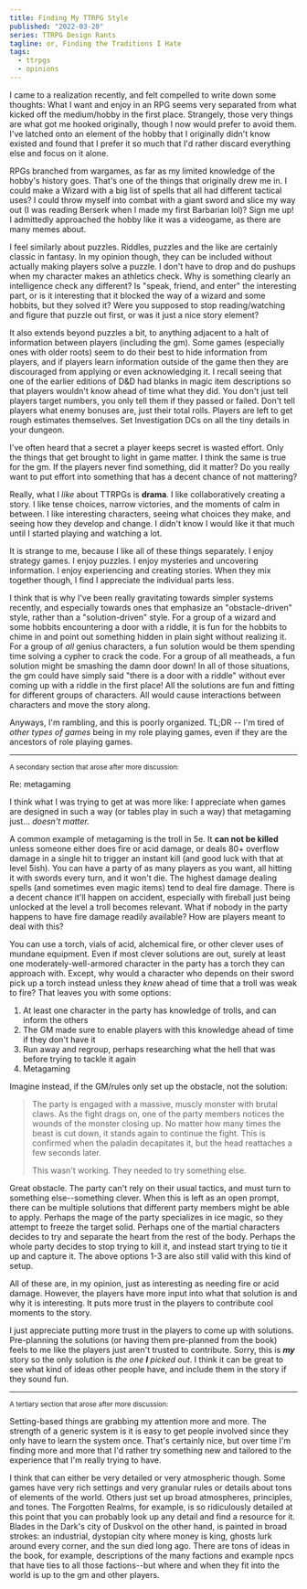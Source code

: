 ```yaml
---
title: Finding My TTRPG Style
published: "2022-03-20"
series: TTRPG Design Rants
tagline: or, Finding the Traditions I Hate
tags:
  - ttrpgs
  - opinions
---
```


I came to a realization recently, and felt compelled to write down some
thoughts: What I want and enjoy in an RPG seems very separated from what kicked
off the medium/hobby in the first place. Strangely, those very things are what
got me hooked originally, though I now would prefer to avoid them. I've latched
onto an element of the hobby that I originally didn't know existed and found
that I prefer it so much that I'd rather discard everything else and focus on it
alone.

RPGs branched from wargames, as far as my limited knowledge of the hobby's
history goes. That's one of the things that originally drew me in. I could make
a Wizard with a big list of spells that all had different tactical uses? I could
throw myself into combat with a giant sword and slice my way out (I was reading
Berserk when I made my first Barbarian lol)? Sign me up! I admittedly approached
the hobby like it was a videogame, as there are many memes about.

I feel similarly about puzzles. Riddles, puzzles and the like are certainly
classic in fantasy. In my opinion though, they can be included without actually
making players solve a puzzle. I don't have to drop and do pushups when my
character makes an athletics check. Why is something clearly an intelligence
check any different? Is "speak, friend, and enter" the interesting part, or is
it interesting that it blocked the way of a wizard and some hobbits, but they
solved it? Were you supposed to stop reading/watching and figure that puzzle out
first, or was it just a nice story element?

It also extends beyond puzzles a bit, to anything adjacent to a halt of
information between players (including the gm). Some games (especially ones with
older roots) seem to do their best to hide information from players, and if
players learn information outside of the game then they are discouraged from
applying or even acknowledging it. I recall seeing that one of the earlier
editions of D&D had blanks in magic item descriptions so that players wouldn't
know ahead of time what they did. You don't just tell players target numbers,
you only tell them if they passed or failed. Don't tell players what enemy
bonuses are, just their total rolls. Players are left to get rough estimates
themselves. Set Investigation DCs on all the tiny details in your dungeon.

I've often heard that a secret a player keeps secret is wasted effort. Only the
things that get brought to light in game matter. I think the same is true for
the gm. If the players never find something, did it matter? Do you really want
to put effort into something that has a decent chance of not mattering?

Really, what I _like_ about TTRPGs is **drama**. I like collaboratively creating
a story. I like tense choices, narrow victories, and the moments of calm in
between. I like interesting characters, seeing what choices they make, and
seeing how they develop and change. I didn't know I would like it that much
until I started playing and watching a lot.

It is strange to me, because I like all of these things separately. I enjoy
strategy games. I enjoy puzzles. I enjoy mysteries and uncovering information. I
enjoy experiencing and creating stories. When they mix together though, I find I
appreciate the individual parts less.

I think that is why I've been really gravitating towards simpler systems
recently, and especially towards ones that emphasize an "obstacle-driven" style,
rather than a "solution-driven" style. For a group of a wizard and some hobbits
encountering a door with a riddle, it is fun for the hobbits to chime in and
point out something hidden in plain sight without realizing it. For a group of
_all_ genius characters, a fun solution would be them spending time solving a
cypher to crack the code. For a group of all meatheads, a fun solution might be
smashing the damn door down! In all of those situations, the gm could have
simply said "there is a door with a riddle" without ever coming up with a riddle
in the first place! All the solutions are fun and fitting for different groups
of characters. All would cause interactions between characters and move the
story along.

Anyways, I'm rambling, and this is poorly organized. TL;DR -- I'm tired of
_other types of games_ being in my role playing games, even if they are the
ancestors of role playing games.

---

<small class="muted">
A secondary section that arose after more discussion:
</small>

Re: metagaming

I think what I was trying to get at was more like: I appreciate when games are
designed in such a way (or tables play in such a way) that metagaming just...
_doesn't matter._

A common example of metagaming is the troll in 5e. It **can not be killed**
unless someone either does fire or acid damage, or deals 80+ overflow damage in
a single hit to trigger an instant kill (and good luck with that at level 5ish).
You can have a party of as many players as you want, all hitting it with swords
every turn, and it won't die. The highest damage dealing spells (and sometimes
even magic items) tend to deal fire damage. There is a decent chance it'll
happen on accident, especially with fireball just being unlocked at the level a
troll becomes relevant. What if nobody in the party happens to have fire damage
readily available? How are players meant to deal with this?

You can use a torch, vials of acid, alchemical fire, or other clever uses of
mundane equipment. Even if most clever solutions are out, surely at least one
moderately-well-armored character in the party has a torch they can approach
with. Except, why would a character who depends on their sword pick up a torch
instead unless they _knew_ ahead of time that a troll was weak to fire? That
leaves you with some options:

1. At least one character in the party has knowledge of trolls, and can inform
   the others
2. The GM made sure to enable players with this knowledge ahead of time if they don't have it
3. Run away and regroup, perhaps researching what the hell that was before trying to tackle it again
4. Metagaming

Imagine instead, if the GM/rules only set up the obstacle, not the solution:

> The party is engaged with a massive, muscly monster with brutal claws. As the
> fight drags on, one of the party members notices the wounds of the monster
> closing up. No matter how many times the beast is cut down, it stands again to
> continue the fight. This is confirmed when the paladin decapitates it, but the
> head reattaches a few seconds later.
>
> This wasn't working. They needed to try something else.

Great obstacle. The party can't rely on their usual tactics, and must turn to
something else--something clever. When this is left as an open prompt, there can
be multiple solutions that different party members might be able to apply.
Perhaps the mage of the party specializes in ice magic, so they attempt to
freeze the target solid. Perhaps one of the martial characters decides to try
and separate the heart from the rest of the body. Perhaps the whole party
decides to stop trying to kill it, and instead start trying to tie it up and
capture it. The above options 1-3 are also still valid with this kind of setup.

All of these are, in my opinion, just as interesting as needing fire or acid
damage. However, the players have more input into what that solution is and why
it is interesting. It puts more trust in the players to contribute cool moments
to the story.

I just appreciate putting more trust in the players to come up with solutions.
Pre-planning the solutions (or having them pre-planned from the book) feels to
me like the players just aren't trusted to contribute. Sorry, this is _**my**_
story so the only solution is _the one **I** picked out_. I think it can be
great to see what kind of ideas other people have, and include them in the story
if they sound fun.

---

<small class="muted">
A tertiary section that arose after more discussion:
</small>

Setting-based things are grabbing my attention more and more. The strength of a
generic system is it is easy to get people involved since they only have to
learn the system once. That's certainly nice, but over time I'm finding more and
more that I'd rather try something new and tailored to the experience that I'm
really trying to have.

I think that can either be very detailed or very atmospheric though. Some games
have very rich settings and very granular rules or details about tons of
elements of the world. Others just set up broad atmospheres, principles, and
tones. The Forgotten Realms, for example, is so ridiculously detailed at this
point that you can probably look up any detail and find a resource for it.
Blades in the Dark's city of Duskvol on the other hand, is painted in broad
strokes: an industrial, dystopian city where money is king, ghosts lurk around
every corner, and the sun died long ago. There are tons of ideas in the book,
for example, descriptions of the many factions and example npcs that have ties
to all those factions--but where and when they fit into the world is up to the
gm and other players.
